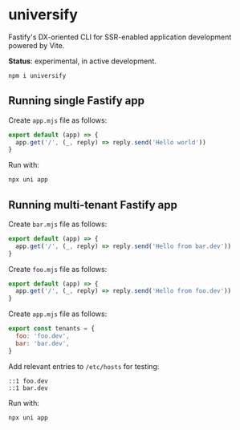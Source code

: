 # universify

Fastify's DX-oriented CLI for SSR-enabled application development powered by Vite.

**Status**: experimental, in active development.

```sh
npm i universify
```

## Running single Fastify app

Create `app.mjs` file as follows:

```js
export default (app) => {
  app.get('/', (_, reply) => reply.send('Hello world'))
}
```

Run with:

```sh
npx uni app
```

## Running multi-tenant Fastify app

Create `bar.mjs` file as follows:

```js
export default (app) => {
  app.get('/', (_, reply) => reply.send('Hello from bar.dev'))
}
```

Create `foo.mjs` file as follows:

```js
export default (app) => {
  app.get('/', (_, reply) => reply.send('Hello from foo.dev'))
}
```

Create `app.mjs` file as follows:

```js
export const tenants = {
  foo: 'foo.dev',
  bar: 'bar.dev',
}
```

Add relevant entries to `/etc/hosts` for testing:

```
::1 foo.dev
::1 bar.dev
```

Run with:

```sh
npx uni app
```
